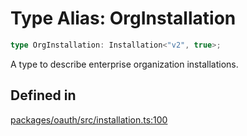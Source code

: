 # Type Alias: OrgInstallation

```ts
type OrgInstallation: Installation<"v2", true>;
```

A type to describe enterprise organization installations.

## Defined in

[packages/oauth/src/installation.ts:100](https://github.com/slackapi/node-slack-sdk/blob/main/packages/oauth/src/installation.ts#L100)
